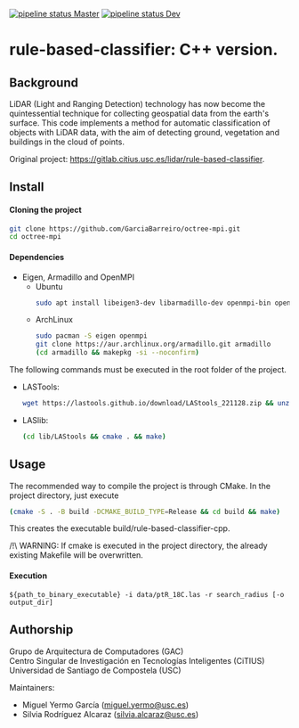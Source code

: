 
[![pipeline status Master](https://gitlab.citius.usc.es/lidar/rule-based-classifier-cpp/badges/master/pipeline.svg)](https://gitlab.citius.usc.es/lidar/rule-based-classifier-cpp/commits/master)
[![pipeline status Dev](https://gitlab.citius.usc.es/lidar/rule-based-classifier-cpp/badges/dev/pipeline.svg)](https://gitlab.citius.usc.es/lidar/rule-based-classifier-cpp/commits/dev)

# rule-based-classifier: C++ version.

## Background

LiDAR (Light and Ranging Detection) technology has now become the quintessential technique for collecting geospatial 
data from the earth's surface. This code implements a method for automatic classification of objects with LiDAR data, 
with the aim of detecting ground, vegetation and buildings in the cloud of points.


Original project: https://gitlab.citius.usc.es/lidar/rule-based-classifier.
		
## Install

#### Cloning the project
```bash
git clone https://github.com/GarciaBarreiro/octree-mpi.git
cd octree-mpi
```

#### Dependencies
- Eigen, Armadillo and OpenMPI
  - Ubuntu
      ```bash
      sudo apt install libeigen3-dev libarmadillo-dev openmpi-bin openmpi-common openssh-client openssh-server libopenmpi1.3 libopenmpi-dbg libopenmpi-dev
      ```
  - ArchLinux
      ```bash
      sudo pacman -S eigen openmpi
      git clone https://aur.archlinux.org/armadillo.git armadillo
      (cd armadillo && makepkg -si --noconfirm)
      ```
 
The following commands must be executed in the root folder of the project.

- LASTools:
    ```bash
    wget https://lastools.github.io/download/LAStools_221128.zip && unzip LAStools_221128.zip -d ./lib && rm LAStools_221128.zip
    ```
- LASlib:
    ```bash
    (cd lib/LAStools && cmake . && make)
    ```

## Usage

The recommended way to compile the project is through CMake. In the project directory, just execute
  ```bash
  (cmake -S . -B build -DCMAKE_BUILD_TYPE=Release && cd build && make)
  ```

This creates the executable build/rule-based-classifier-cpp.

/!\ WARNING: If cmake is executed in the project directory, the already existing Makefile will be overwritten.


#### Execution
    ${path_to_binary_executable} -i data/ptR_18C.las -r search_radius [-o output_dir]

## Authorship
Grupo de Arquitectura de Computadores (GAC)  
Centro Singular de Investigación en Tecnologías Inteligentes (CiTIUS)  
Universidad de Santiago de Compostela (USC)  

Maintainers: 
- Miguel Yermo García ([miguel.yermo@usc.es](mailto:miguel.yermo@usc.es))
- Silvia Rodríguez Alcaraz ([silvia.alcaraz@usc.es](mailto:silvia.alcaraz@usc.es))
